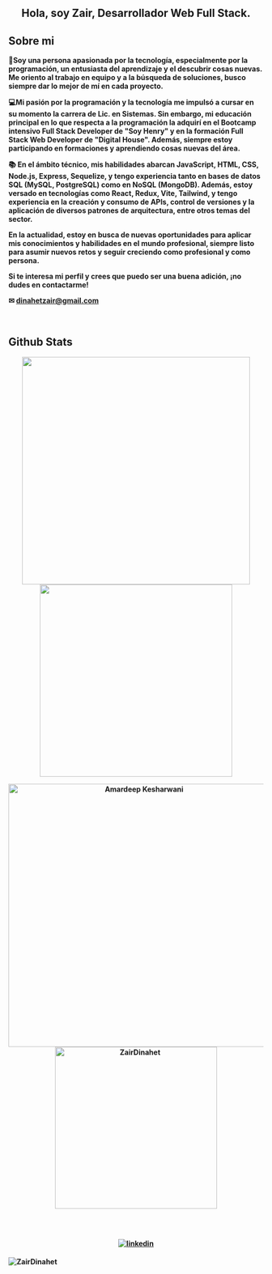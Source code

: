 ## <b><div align="center">Hola, soy Zair, Desarrollador Web Full Stack.</div> <b>
  

## <b>Sobre mi <b> 

🔭Soy una persona apasionada por la tecnología, especialmente por la programación, un entusiasta del aprendizaje y el descubrir cosas nuevas. Me oriento al trabajo en equipo y a la búsqueda de soluciones, busco siempre dar lo mejor de mí en cada proyecto. 

💻Mi pasión por la programación y la tecnología me impulsó a cursar en su momento la carrera de Lic. en Sistemas. Sin embargo, mi educación principal en lo que respecta a la programación la adquirí en el Bootcamp intensivo Full Stack Developer de "Soy Henry" y en la formación Full Stack Web Developer de "Digital House". Además, siempre estoy participando en formaciones y aprendiendo cosas nuevas del área.

📚 En el ámbito técnico, mis habilidades abarcan JavaScript, HTML, CSS, Node.js, Express, Sequelize, y tengo experiencia tanto en bases de datos SQL (MySQL, PostgreSQL) como en NoSQL (MongoDB). Además, estoy versado en tecnologías como React, Redux, Vite, Tailwind, y tengo experiencia en la creación y consumo de APIs, control de versiones y la aplicación de diversos patrones de arquitectura, entre otros temas del sector.

En la actualidad, estoy en busca de nuevas oportunidades para aplicar mis conocimientos y habilidades en el mundo profesional, siempre listo para asumir nuevos retos y seguir creciendo como profesional y como persona.

Si te interesa mi perfil y crees que puedo ser una buena adición, ¡no dudes en contactarme!

✉ dinahetzair@gmail.com

<br />

## <b>Github Stats</b>


<p align="center">
<a href="https://github.com/ZairDinahet/">
  <img align="center" src="https://github-readme-stats.vercel.app/api?username=ZairDinahet&include_all_commits=true&count_private=true&show_icons=true&line_height=20&&theme=dark&hide_border=true&icon_color=2234AE" width="450"/>
</a>
 
<a href="https://github.com/ZairDinahet">
  <img align="center" src="https://github-readme-streak-stats.herokuapp.com/?user=ZairDinahet&theme=dark&hide_border=true" width="380"/>
</a>
</p>


<p align="center">
    <a href="https://github.com/ZairDinahet"><img src="https://github-profile-summary-cards.vercel.app/api/cards/profile-details?username=ZairDinahet&theme=dark&hide_border=true"  width="520" alt="Amardeep Kesharwani"/></a>
<a href="https://github.com/ZairDinahet"><img src="https://github-readme-stats.vercel.app/api/top-langs?username=ZairDinahet&show_icons=true&locale=en&layout=compact&theme=dark&hide_border=true" width="320"  alt="ZairDinahet"/></a>
</p>

<br/>


## 
<div align="center">

<a href="https://linkedin.com/in/zair-dinahet-993507224/" target="_blank">
<img src=https://img.shields.io/badge/linkedin-%231E77B5.svg?&style=for-the-badge&logo=linkedin&logoColor=white alt=linkedin style="margin-bottom: 5px;" />
</a>  
</div>  

<p align="left"> <img src="https://komarev.com/ghpvc/?username=ZairDinahet&label=Profile%20views&color=25253e&style=flat" alt="ZairDinahet" /> </p>


